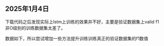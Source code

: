 ## 2025年1月4日
下载代码之后发现实际上lstm上训练的效果并不好，主要是验证数据集上valid f1 非O级别的训练数据集太差了。

数据如下，所以尝试增加一些方法提升训练训练真正的验证数据集的f1数值
```

```